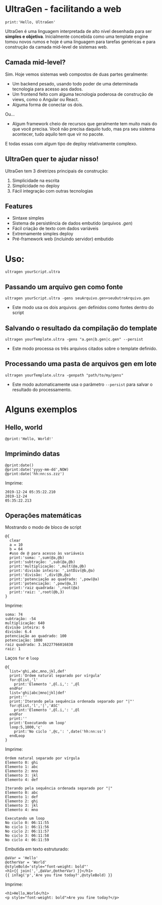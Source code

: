 # UltraGen - facilitando a web

`print:'Hello, UltraGen'`

UltraGen é uma linguagem interpretada de alto nível desenhada para ser **simples e objetiva**. Inicialmente concebida como uma template engine tomou novos rumos e hoje é uma linguagem para tarefas genéricas e para construção da camada mid-level de sistemas web.

## Camada mid-level?

Sim. Hoje vemos sistemas web compostos de duas partes geralmente:
- Um backend pesado, usando todo poder de uma determinada tecnologia para acesso aos dados.
- Um frontend feito com alguma tecnologia poderosa de construção de views, como o Angular ou React.
- Alguma forma de conectar os dois.

Ou...

- Algum framework cheio de recursos que geralmente tem muito mais do que você precisa. Você não precisa daquilo tudo, mas pra seu sistema acontecer, tudo aquilo tem que vir no pacote.

E todas essas com algum tipo de deploy relativamente complexo.

## UltraGen quer te ajudar nisso!

UltraGen tem 3 diretrizes principais de construção:

1. Simplicidade na escrita
2. Simplicidade no deploy
3. Fácil integração com outras tecnologias

## Features

- Sintaxe simples
- Sistema de persistência de dados embutido (arquivos _.gen_)
- Fácil criação de texto com dados variáveis
- Extremamente simples deploy
- Pré-framework web (incluindo servidor) embutido

# Uso:

`ultragen yourScript.ultra`

## Passando um arquivo gen como fonte

`ultragen yourScript.ultra -gens seuArquivo.gen+seuOutroArquivo.gen`

- Este modo usa os dois arquivos .gen definidos como fontes dentro do script

## Salvando o resultado da compilação do template

`ultragen yourTemplate.ultra -gens "a.gen|b.gen|c.gen" --persist`

- Este modo processa os três arquivos citados sobre o template definido.

## Processando uma pasta de arquivos gen em lote

`ultragen yourTemplate.ultra -genpath "path/to/my/gens"`

- Este modo automaticamente usa o parâmetro `--persist` para salvar o resultado do processamento.

# Alguns exemplos

## Hello, world

`@print:'Hello, World!'`

## Imprimindo datas

```
@print:date()
@print:date('yyyy-mm-dd',NOW)
@print:date('hh:nn:ss.zzz')
```

Imprime:

```
2019-12-24 05:35:22.210
2019-12-24
05:35:22.213
```

## Operações matemáticas

Mostrando o modo de bloco de script

```
@{
  clear
  a = 10
  b = 64
  #uso de @ para acesso às variáveis
  print:'soma: ',sum(@a,@b)
  print:'subtração: ',sub(@a,@b)
  print:'multiplicação: ',mult(@a,@b)
  print:'divisão inteira: ',intDiv(@b,@a)
  print:'divisão: ',div(@b,@a)
  print:'potenciação ao quadrado: ',pow(@a)
  print:'potenciação: ',pow(@a,3)
  print:'raiz quadrada: ',root(@a)
  print:'raiz: ',root(@b,3)
}
```

Imprime:

```
soma: 74
subtração: -54
multiplicação: 640
divisão inteira: 6
divisão: 6.4
potenciação ao quadrado: 100
potenciação: 1000
raiz quadrada: 3.16227766016838
raiz: 1
```

Laços `for` e `loop`

```
@{
  list='ghi,abc,mno,jkl,def'
  print:'Ordem natural separado por vírgula'
  for:@list,'l'
    print:'Elemento ',@l.i,': ',@l
  endFor
  list='ghi|abc|mno|jkl|def'
  print:''
  print:'Iterando pela sequência ordenada separado por "|"'
  for:@list,'l','|','ASC'
    print:'Elemento ',@l.i,': ',@l
  endFor
  print:''
  print:'Executando um loop'
  loop:5,1000,'c'
    print:'No ciclo ',@c,': ',date('hh:nn:ss')
  endLoop
}
```

Imprime:

```
Ordem natural separado por vírgula
Elemento 0: ghi
Elemento 1: abc
Elemento 2: mno
Elemento 3: jkl
Elemento 4: def

Iterando pela sequência ordenada separado por "|"
Elemento 0: abc
Elemento 1: def
Elemento 2: ghi
Elemento 3: jkl
Elemento 4: mno

Executando um loop
No ciclo 0: 06:11:55
No ciclo 1: 06:11:56
No ciclo 2: 06:11:57
No ciclo 3: 06:11:58
No ciclo 4: 06:11:59
```

Embutida em texto estruturado:

```
@aVar = 'Hello'
@otherVar = 'World'
@styleBold='style="font-weight: bold"'
<h1>{{ join(',',@aVar,@otherVar) }}</h1>
{{ inTag('p','Are you fine today?',@styleBold) }}
```

Imprime:

```
<h1>Hello,World</h1>
<p style="font-weight: bold">Are you fine today?</p>
```
